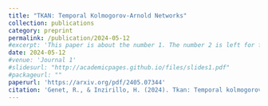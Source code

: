 ```yaml
---
title: "TKAN: Temporal Kolmogorov-Arnold Networks"
collection: publications
category: preprint
permalink: /publication/2024-05-12
#excerpt: 'This paper is about the number 1. The number 2 is left for future work.'
date: 2024-05-12
#venue: 'Journal 1'
#slidesurl: "http://academicpages.github.io/files/slides1.pdf"
#packageurl: ""
paperurl: 'https://arxiv.org/pdf/2405.07344'
citation: 'Genet, R., & Inzirillo, H. (2024). Tkan: Temporal kolmogorov-arnold networks. arXiv preprint arXiv:2405.07344.'
---
```


